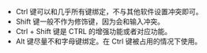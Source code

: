 -   Ctrl 键可以和几乎所有键绑定，不与其他软件设置冲突即可。
-   Shift 键一般不作为修饰键，因为会和输入冲突。
-   Ctrl + Shift 键是 CTRL 的增强功能或者对应功能。
-   Alt 键尽量不和字母键绑定。在 Ctrl 键被占用的情况下使用。
